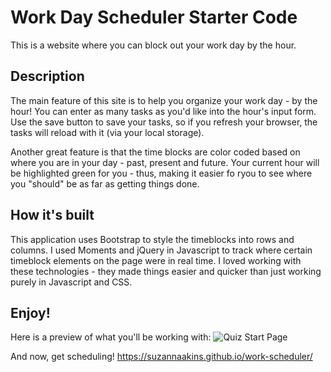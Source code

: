 # Work Day Scheduler Starter Code

This is a website where you can block out your work day by the hour. 

## Description

The main feature of this site is to help you organize your work day - by the hour!  You can enter as many tasks as you'd like into the hour's input form.  Use the save button to save your tasks, so if you refresh your browser, the tasks will reload with it (via your local storage).

Another great feature is that the time blocks are color coded based on where you are in your day - past, present and future.  Your current hour will be highlighted green for you - thus, making it easier fo ryou to see where you "should" be as far as getting things done. 

## How it's built

This application uses Bootstrap to style the timeblocks into rows and columns.  I used Moments and jQuery in Javascript to track where certain timeblock elements on the page were in real time. I loved working with these technologies - they made things easier and quicker than just working purely in Javascript and CSS. 

## Enjoy!

Here is a preview of what you'll be working with:  ![Quiz Start Page](./preview.png)

And now, get scheduling! https://suzannaakins.github.io/work-scheduler/
